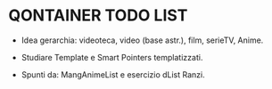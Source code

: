 # QONTAINER TODO LIST 

* Idea gerarchia: videoteca, video (base astr.), film, serieTV, Anime.

* Studiare Template e Smart Pointers templatizzati.

* Spunti da: MangAnimeList e esercizio dList Ranzi.
